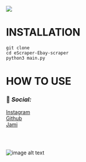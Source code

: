 ![](https://i.ibb.co/XJyHbZ7/gh.png)
# INSTALLATION
    git clone
    cd eScraper-Ebay-scraper
    python3 main.py

# HOW TO USE


### 📱 _Social:_
[Instagram](https://instagram.com/katz.py/)<br />
[Github](https://github.com/redKatz/)<br />
[Jami](https://i.ibb.co/cXRSMQR/Screenshot-2022-06-15-16-11-19.png)
### ⠀
![image alt text](https://i.ibb.co/D1Bbb7v/Untitled.png)
